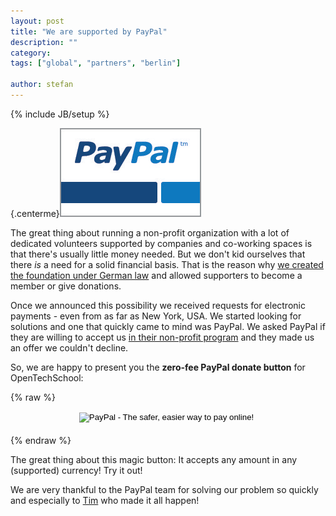 ```yaml
---
layout: post
title: "We are supported by PayPal"
description: ""
category: 
tags: ["global", "partners", "berlin"]

author: stefan
---
```

{% include JB/setup %}

{.centerme}![PayPal Logo](/assets/content/2013-06-05_paypal_logo.jpg)

The great thing about running a non-profit organization with a lot of dedicated volunteers supported by companies and co-working spaces is that there's usually little money needed. But we don't kid ourselves that there *is* a need for a solid financial basis. That is the reason why [we created the foundation under German law](/2013/05/opentechschool-is-now-a-foundation.html) and allowed supporters to become a member or give donations.

Once we announced this possibility we received requests for electronic payments - even from as far as New York, USA. We started looking for solutions and one that quickly came to mind was PayPal. We asked PayPal if they are willing to accept us [in their non-profit program](https://www.paypal.com/webapps/mpp/donations) and they made us an offer we couldn't decline.

So, we are happy to present you the **zero-fee PayPal donate button** for OpenTechSchool:

{% raw %}
<div style="text-align:center; margin-bottom: 20px;">
	<form action="https://www.paypal.com/cgi-bin/webscr" method="post" target="_top">
		<input type="hidden" name="cmd" value="_s-xclick" />
		<input type="hidden" name="hosted_button_id" value="DWWZRJAN8C9DE" />
		<input type="image" src="https://www.paypalobjects.com/en_US/i/btn/btn_donate_LG.gif" border="0" name="submit" alt="PayPal - The safer, easier way to pay online!" />
		<img alt="" border="0" src="https://www.paypalobjects.com/de_DE/i/scr/pixel.gif" width="1" height="1" />
	</form>
</div>
{% endraw %}

The great thing about this magic button: It accepts any amount in any (supported) currency! Try it out!

We are very thankful to the PayPal team for solving our problem so quickly and especially to [Tim](https://twitter.com/seraandroid) who made it all happen!

<style>
.centerme {
  text-align: center;
  margin: auto;
  margin-bottom: 20px;
}
</style>
